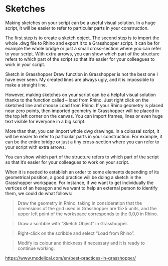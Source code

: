 # Sketches

Making sketches on your script can be a useful visual solution. In a huge script, it will be easier to refer to particular parts in your construction. 

The first step is to create a sketch object. The second step is to import the whole .dwg file to Rhino and export it to a Grasshopper script. It can be for example the whole bridge or just a small cross-section where you can refer to your script. With extra arrows, you can show which part of the structure refers to which part of the script so that it’s easier for your colleagues to work in your script.



Sketch in Grasshopper
Draw function in Grasshopper is not the best one I have ever seen. My created lines are always ugly, and it is impossible to make a straight line.

However, making sketches on your script can be a helpful visual solution thanks to the function called – load from Rhino. Just right click on the sketched line and choose Load from Rhino. If your Rhino geometry is placed near zero points, then imported geometry in Grasshopper will be placed in the top left corner on the canvas. You can import frames, lines or even huge text visible for everyone in a big script.

More than that, you can import whole dwg drawings. In a colossal script, it will be easier to refer to particular parts in your construction. For example, it can be the entire bridge or just a tiny cross-section where you can refer to your script with extra arrows.

You can show which part of the structure refers to which part of the script so that it’s easier for your colleagues to work on your script.







When it is needed to establish an order to some elements depending of its geometrical position, a good practice will be doing a sketch in the Grasshopper workspace. For instance, if we want to get individually the vertices of an hexagon and we want to help an external person to identify them, we could do what follows:


> Draw the geometry in Rhino, taking in consideration that the dimensions of the grid used in Grasshopper are 15×5 units, and the upper left point of the workspace corresponds to the 0,0,0 in Rhino.

> Draw a scribble with “Sketch Object” in Grasshopper.


> Right-click on the scribble and select “Load from Rhino”.


> Modify its colour and thickness if necessary and it is ready to continue working.


https://www.modelical.com/en/best-practices-in-grasshopper/